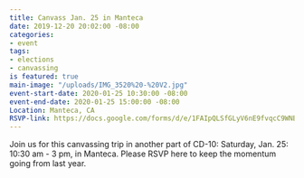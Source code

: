 ```yaml
---
title: Canvass Jan. 25 in Manteca
date: 2019-12-20 20:02:00 -08:00
categories:
- event
tags:
- elections
- canvassing
is featured: true
main-image: "/uploads/IMG_3520%20-%20V2.jpg"
event-start-date: 2020-01-25 10:30:00 -08:00
event-end-date: 2020-01-25 15:00:00 -08:00
Location: Manteca, CA
RSVP-link: https://docs.google.com/forms/d/e/1FAIpQLSfGLyV6nE9fvqcC9WNBD4zJsJ_Xu9xHJdNKnEid17etOJ3I8A/viewform
---
```


Join us for this canvassing trip in another part of CD-10: Saturday, Jan. 25:  10:30 am - 3 pm, in Manteca.  Please RSVP here to keep the momentum going from last year. 